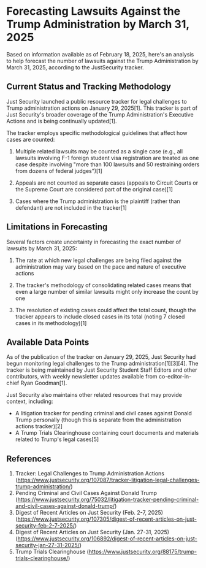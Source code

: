 # Forecasting Lawsuits Against the Trump Administration by March 31, 2025

Based on information available as of February 18, 2025, here's an analysis to help forecast the number of lawsuits against the Trump Administration by March 31, 2025, according to the JustSecurity tracker.

## Current Status and Tracking Methodology

Just Security launched a public resource tracker for legal challenges to Trump administration actions on January 29, 2025[1]. This tracker is part of Just Security's broader coverage of the Trump Administration's Executive Actions and is being continually updated[1].

The tracker employs specific methodological guidelines that affect how cases are counted:

1. Multiple related lawsuits may be counted as a single case (e.g., all lawsuits involving F-1 foreign student visa registration are treated as one case despite involving "more than 100 lawsuits and 50 restraining orders from dozens of federal judges")[1]

2. Appeals are not counted as separate cases (appeals to Circuit Courts or the Supreme Court are considered part of the original case)[1]

3. Cases where the Trump administration is the plaintiff (rather than defendant) are not included in the tracker[1]

## Limitations in Forecasting

Several factors create uncertainty in forecasting the exact number of lawsuits by March 31, 2025:

1. The rate at which new legal challenges are being filed against the administration may vary based on the pace and nature of executive actions

2. The tracker's methodology of consolidating related cases means that even a large number of similar lawsuits might only increase the count by one

3. The resolution of existing cases could affect the total count, though the tracker appears to include closed cases in its total (noting 7 closed cases in its methodology)[1]

## Available Data Points

As of the publication of the tracker on January 29, 2025, Just Security had begun monitoring legal challenges to the Trump administration[1][3][4]. The tracker is being maintained by Just Security Student Staff Editors and other contributors, with weekly newsletter updates available from co-editor-in-chief Ryan Goodman[1].

Just Security also maintains other related resources that may provide context, including:
- A litigation tracker for pending criminal and civil cases against Donald Trump personally (though this is separate from the administration actions tracker)[2]
- A Trump Trials Clearinghouse containing court documents and materials related to Trump's legal cases[5]

## References

1. Tracker: Legal Challenges to Trump Administration Actions (https://www.justsecurity.org/107087/tracker-litigation-legal-challenges-trump-administration/)
2. Pending Criminal and Civil Cases Against Donald Trump (https://www.justsecurity.org/75032/litigation-tracker-pending-criminal-and-civil-cases-against-donald-trump/)
3. Digest of Recent Articles on Just Security (Feb. 2-7, 2025) (https://www.justsecurity.org/107305/digest-of-recent-articles-on-just-security-feb-2-7-2025/)
4. Digest of Recent Articles on Just Security (Jan. 27-31, 2025) (https://www.justsecurity.org/106892/digest-of-recent-articles-on-just-security-jan-27-31-2025/)
5. Trump Trials Clearinghouse (https://www.justsecurity.org/88175/trump-trials-clearinghouse/)